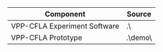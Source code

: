 | Component | Source |
| --------- | ------ |
| VPP-CFLA Experiment Software | .\   |
| VPP-CFLA Prototype | .\demo\ |
